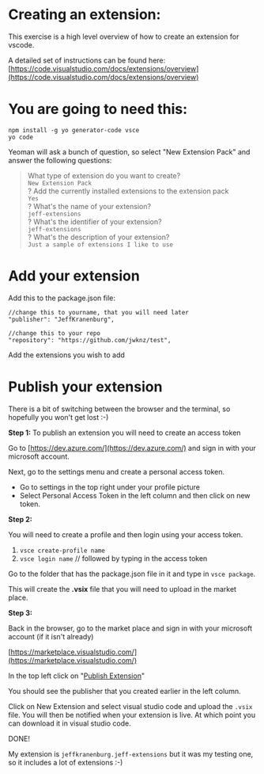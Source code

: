# Creating an extension:

This exercise is a high level overview of how to create an extension for vscode.

A detailed set of instructions can be found here:
[https://code.visualstudio.com/docs/extensions/overview](https://code.visualstudio.com/docs/extensions/overview)


#  You are going to need this:

```
npm install -g yo generator-code vsce
yo code
```

Yeoman will ask a bunch of question, so select "New Extension Pack" and answer the following questions:

> What type of extension do you want to create?  
`New Extension Pack`  
> ? Add the currently installed extensions to the extension pack  
`Yes`  
> ? What's the name of your extension?   
`jeff-extensions`  
> ? What's the identifier of your extension?   
`jeff-extensions`  
> ? What's the description of your extension?   
`Just a sample of extensions I like to use`

# Add your extension

Add this to the package.json file:

```
//change this to yourname, that you will need later
"publisher": "JeffKranenburg", 

//change this to your repo
"repository": "https://github.com/jwknz/test", 
```

Add the extensions you wish to add

# Publish your extension

There is a bit of switching between the browser and the terminal, so hopefully you won't get lost :-)

**Step 1:**
To publish an extension you will need to create an access token

Go to [https://dev.azure.com/](https://dev.azure.com/) and sign in with your microsoft account.

Next, go to the settings menu and create a personal access token.
* Go to settings in the top right under your profile picture
* Select Personal Access Token in the left column and then click on new token.

**Step 2:**

You will need to create a profile and then login using your access token.

1) `vsce create-profile name`
2) `vsce login name` // followed by typing in the access token

Go to the folder that has the package.json file in it and type in `vsce package`.

This will create the **.vsix** file that you will need to upload in the market place.

**Step 3:**

Back in the browser, go to the market place and sign in with your microsoft account (if it isn't already)

[https://marketplace.visualstudio.com/](https://marketplace.visualstudio.com/)

In the top left click on "[Publish Extension](https://marketplace.visualstudio.com/manage)"

You should see the publisher that you created earlier in the left column.

Click on New Extension and select visual studio code and upload the `.vsix` file. You will then be notified when your extension is live. At which point you can download it in visual studio code.

DONE!

My extension is `jeffkranenburg.jeff-extensions` but it was my testing one, so it includes a lot of extensions :-)